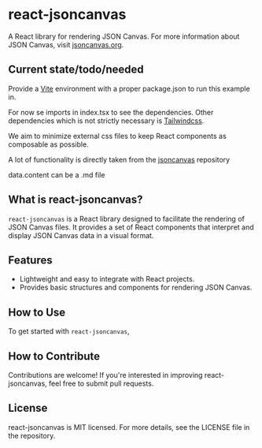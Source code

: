 
# react-jsoncanvas

A React library for rendering JSON Canvas. For more information about
JSON Canvas, visit [jsoncanvas.org](https://jsoncanvas.org).

## Current state/todo/needed
Provide a [Vite]() environment with a proper package.json to run this example in.

For now se imports in index.tsx to see the dependencies. Other dependencies which is not strictly necessary is [Tailwindcss]().

We aim to minimize external css files to keep React components as composable as possible.

A lot of functionality is directly taken from the [jsoncanvas](https://github.com/obsidianmd/jsoncanvas) repository

data.content can be a .md file

## What is react-jsoncanvas?

`react-jsoncanvas` is a React library designed to facilitate the rendering of JSON Canvas files. It provides a set of React components that interpret and display JSON Canvas data in a visual format.

## Features

- Lightweight and easy to integrate with React projects.
- Provides basic structures and components for rendering JSON Canvas.

## How to Use

To get started with `react-jsoncanvas`,

## How to Contribute
Contributions are welcome! If you're interested in improving react-jsoncanvas, feel free to
submit pull requests.

## License
react-jsoncanvas is MIT licensed. For more details, see the LICENSE file in the repository.
